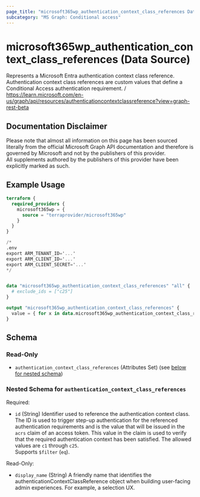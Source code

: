 ```yaml
---
page_title: "microsoft365wp_authentication_context_class_references Data Source - microsoft365wp"
subcategory: "MS Graph: Conditional access"
---
```


# microsoft365wp_authentication_context_class_references (Data Source)

Represents a Microsoft Entra authentication context class reference. Authentication context class references are custom values that define a Conditional Access authentication requirement. / https://learn.microsoft.com/en-us/graph/api/resources/authenticationcontextclassreference?view=graph-rest-beta

## Documentation Disclaimer

Please note that almost all information on this page has been sourced literally from the official Microsoft Graph API 
documentation and therefore is governed by Microsoft and not by the publishers of this provider.  
All supplements authored by the publishers of this provider have been explicitly marked as such.

## Example Usage

```terraform
terraform {
  required_providers {
    microsoft365wp = {
      source = "terraprovider/microsoft365wp"
    }
  }
}

/*
.env
export ARM_TENANT_ID='...'
export ARM_CLIENT_ID='...'
export ARM_CLIENT_SECRET='...'
*/


data "microsoft365wp_authentication_context_class_references" "all" {
  # exclude_ids = ["c25"]
}

output "microsoft365wp_authentication_context_class_references" {
  value = { for x in data.microsoft365wp_authentication_context_class_references.all.authentication_context_class_references : x.id => x }
}
```

<!-- schema generated by tfplugindocs -->
## Schema

### Read-Only

- `authentication_context_class_references` (Attributes Set) (see [below for nested schema](#nestedatt--authentication_context_class_references))

<a id="nestedatt--authentication_context_class_references"></a>
### Nested Schema for `authentication_context_class_references`

Required:

- `id` (String) Identifier used to reference the authentication context class. The ID is used to trigger step-up authentication for the referenced authentication requirements and is the value that will be issued in the `acrs` claim of an access token. This value in the claim is used to verify that the required authentication context has been satisfied. The allowed values are `c1` through `c25`. <br/> Supports `$filter` (`eq`).

Read-Only:

- `display_name` (String) A friendly name that identifies the authenticationContextClassReference object when building user-facing admin experiences. For example, a selection UX.

